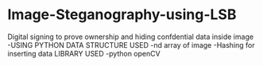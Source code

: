 # Image-Steganography-using-LSB
Digital signing to prove ownership and hiding confdential data inside image -USING PYTHON
DATA STRUCTURE USED
 -nd array of image
 -Hashing for inserting data
LIBRARY USED
 -python openCV
